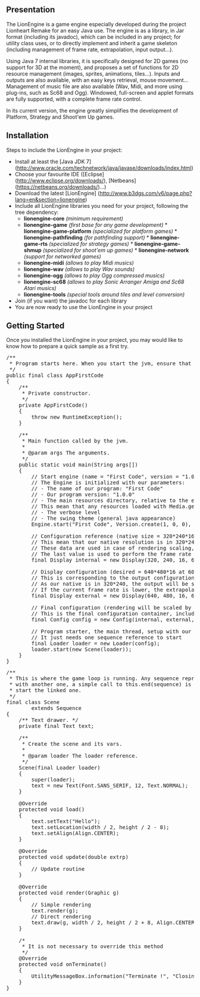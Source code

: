 ## Presentation

The LionEngine is a game engine especially developed during the project Lionheart Remake for an easy Java use. The engine is as a library, in Jar format (including its javadoc), which can be included in any project; for utility class uses, or to directly implement and inherit a game skeleton (including management of frame rate, extrapolation, input output...).

Using Java 7 internal libraries, it is specifically designed for 2D games (no support for 3D at the moment), and proposes a set of functions for 2D resource management (images, sprites, animations, tiles...). Inputs and outputs are also available, with an easy keys retrieval, mouse movement... Management of music file are also available (Wav, Midi, and more using plug-ins, such as Sc68 and Ogg). Windowed, full-screen and applet formats are fully supported, with a complete frame rate control.

In its current version, the engine greatly simplifies the development of Platform, Strategy and Shoot'em Up games.


## Installation

Steps to include the LionEngine in your project:

* Install at least the [Java JDK 7] (http://www.oracle.com/technetwork/java/javase/downloads/index.html)
* Choose your favourite IDE ([Eclipse] (http://www.eclipse.org/downloads/), [Netbeans] (https://netbeans.org/downloads/)...)
* Download the latest [LionEngine] (http://www.b3dgs.com/v6/page.php?lang=en&section=lionengine)
* Include all LionEngine libraries you need for your project, following the tree dependency:
  * __lionengine-core__ _(minimum requirement)_
  * __lionengine-game__ _(first base for any game development)_
        * __lionengine-game-platform__ _(specialized for platform games)_
        * __lionengine-pathfinding__ _(for pathfinding support)_
            * __lionengine-game-rts__ _(specialized for strategy games)_
        * __lionengine-game-shmup__ _(specialized for shoot'em up games)_
        * __lionengine-network__ _(support for networked games)_
  * __lionengine-midi__ _(allows to play Midi musics)_
  * __lionengine-wav__ _(allows to play Wav sounds)_
  * __lionengine-ogg__ _(allows to play Ogg compressed musics)_
  * __lionengine-sc68__ _(allows to play Sonic Arranger Amiga and Sc68 Atari musics)_
  * __lionengine-tools__ _(special tools around tiles and level conversion)_
* Join (if you want) the javadoc for each library
* You are now ready to use the LionEngine in your project


## Getting Started

Once you installed the LionEngine in your project, you may would like to know how to prepare a quick sample as a first try.

<pre>
/**
 * Program starts here. When you start the jvm, ensure that this main function is called.
 */
public final class AppFirstCode
{
    /**
     * Private constructor.
     */
    private AppFirstCode()
    {
        throw new RuntimeException();
    }

    /**
     * Main function called by the jvm.
     * 
     * @param args The arguments.
     */
    public static void main(String args[])
    {
        // Start engine (name = "First Code", version = "1.0.0", resources directory = "resources")
        // The Engine is initialized with our parameters:
        // - The name of our program: "First Code"
        // - Our program version: "1.0.0"
        // - The main resources directory, relative to the execution directory: ./resources/
        // This mean that any resources loaded with Media.get(...) will have this directory as prefix
        // - The verbose level
        // - The swing theme (general java appearance)
        Engine.start("First Code", Version.create(1, 0, 0), "resources", Verbose.CRITICAL, Theme.SYSTEM);

        // Configuration reference (native size = 320*240*16 at 60fps)
        // This mean that our native resolution is in 320*240
        // These data are used in case of rendering scaling, if the desired output is different
        // The last value is used to perform the frame rate calculation, corresponding to the native frame rate
        final Display internal = new Display(320, 240, 16, 60);

        // Display configuration (desired = 640*480*16 at 60fps)
        // This is corresponding to the output configuration
        // As our native is in 320*240, the output will be scaled by 2
        // If the current frame rate is lower, the extrapolation value will allow to compensate any data calculation
        final Display external = new Display(640, 480, 16, 60);

        // Final configuration (rendering will be scaled by 2 considering native and desired config)
        // This is the final configuration container, including window mode
        final Config config = new Config(internal, external, true);

        // Program starter, the main thread, setup with our configuration
        // It just needs one sequence reference to start
        final Loader loader = new Loader(config);
        loader.start(new Scene(loader));
    }
}
</pre>

<pre>
/**
 * This is where the game loop is running. Any sequence represents a thread handled by the Loader. To link a sequence
 * with another one, a simple call to this.end(sequence) is necessary. This will terminate the current sequence, and
 * start the linked one.
 */
final class Scene
        extends Sequence
{
    /** Text drawer. */
    private final Text text;

    /**
     * Create the scene and its vars.
     * 
     * @param loader The loader reference.
     */
    Scene(final Loader loader)
    {
        super(loader);
        text = new Text(Font.SANS_SERIF, 12, Text.NORMAL);
    }

    @Override
    protected void load()
    {
        text.setText("Hello");
        text.setLocation(width / 2, height / 2 - 8);
        text.setAlign(Align.CENTER);
    }

    @Override
    protected void update(double extrp)
    {
        // Update routine
    }

    @Override
    protected void render(Graphic g)
    {
        // Simple rendering
        text.render(g);
        // Direct rendering
        text.draw(g, width / 2, height / 2 + 8, Align.CENTER, "World");
    }

    /*
     * It is not necessary to override this method
     */
    @Override
    protected void onTerminate()
    {
        UtilityMessageBox.information("Terminate !", "Closing app...");
    }
}
</pre>
